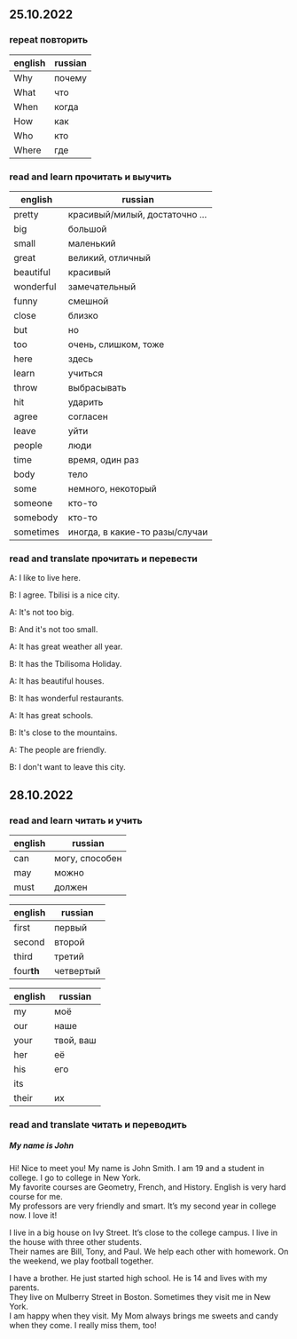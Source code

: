 
## 25.10.2022

### repeat повторить

english | russian
--------|---------
Why     | почему
What    | что
When    | когда
How     | как
Who     | кто
Where   | где

### read and learn прочитать и выучить

english | russian
--------|---------
pretty  | красивый/милый, достаточно ... 
big     | большой
small   | маленький
great   | великий, отличный
beautiful| красивый
wonderful| замечательный
funny   | смешной
close   | близко
but     | но
too     | очень, слишком, тоже
here    | здесь
learn   | учиться
throw   | выбрасывать 
hit     | ударить
agree   | согласен
leave   | уйти
people  | люди
time    | время, один раз
body    | тело
some    | немного, некоторый
someone | кто-то
somebody| кто-то
sometimes| иногда, в какие-то разы/случаи

### read and translate прочитать и перевести

A: I like to live here.

B: I agree. Tbilisi is a nice city.

A: It's not too big.

B: And it's not too small.

A: It has great weather all year.

B: It has the Tbilisoma Holiday.

A: It has beautiful houses.

B: It has wonderful restaurants.

A: It has great schools.

B: It's close to the mountains.

A: The people are friendly.

B: I don't want to leave this city.

## 28.10.2022

### read and learn читать и учить

english | russian
--------|---------
can     | могу, способен 
may     | можно
must    | должен

english | russian
--------|---------
first   | первый
second  | второй
third   | третий
four**th** | четвертый

english | russian
--------|---------
my      | моё
our     | наше
your    | твой, ваш
her     | её
his     | его
its     | 
their   | их

### read and translate читать и переводить

##### My name is John

Hi! Nice to meet you! My name is John Smith. I am 19 and a student in college. I go to college in New York.  
My favorite courses are Geometry, French, and History. English is very hard course for me.  
My professors are very friendly and smart. It’s my second year in college now. I love it!

I live in a big house on Ivy Street. It’s close to the college campus. I live in the house with three other students.  
Their names are Bill, Tony, and Paul. We help each other with homework. On the weekend, we play football together.

I have a brother. He just started high school. He is 14 and lives with my parents.  
They live on Mulberry Street in Boston. Sometimes they visit me in New York.  
I am happy when they visit. My Mom always brings me sweets and candy when they come. I really miss them, too!

